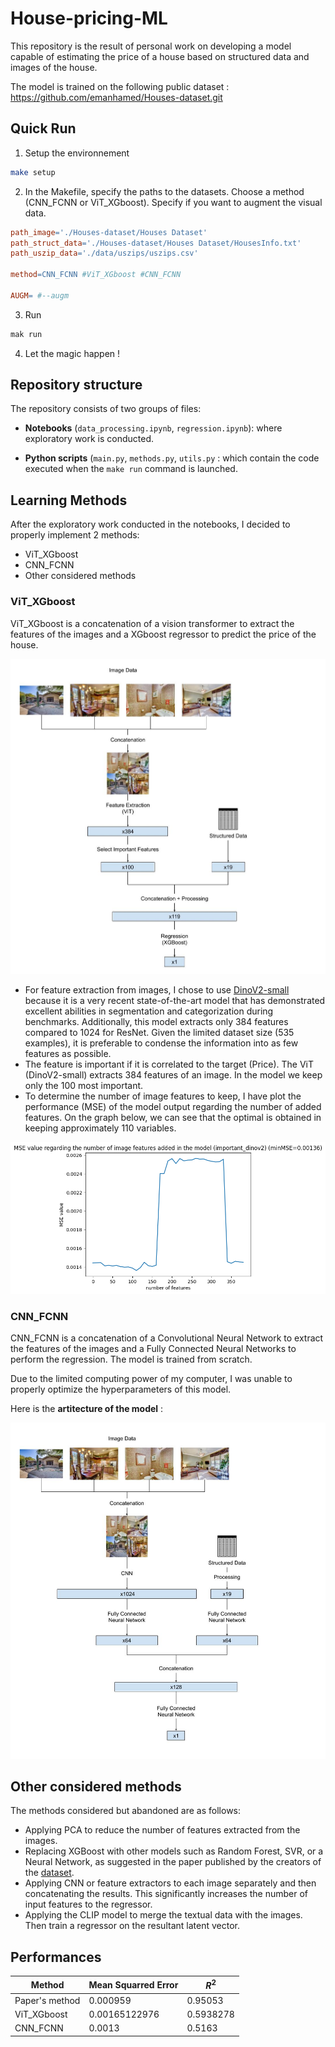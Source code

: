 # House-pricing-ML

This repository is the result of personal work on developing a model capable of estimating the price of a house based on structured data and images of the house.

The model is trained on the following public dataset : https://github.com/emanhamed/Houses-dataset.git

## Quick Run

1. Setup the environnement

```bash
make setup
```

2. In the Makefile, specify the paths to the datasets. Choose a method (CNN_FCNN or ViT_XGboost). Specify if you want to augment the visual data.

```Makefile
path_image='./Houses-dataset/Houses Dataset'
path_struct_data='./Houses-dataset/Houses Dataset/HousesInfo.txt'
path_uszip_data='./data/uszips/uszips.csv'

method=CNN_FCNN #ViT_XGboost #CNN_FCNN

AUGM= #--augm
```

3. Run

```bash
mak run
```

4. Let the magic happen !

## Repository structure

The repository consists of two groups of files:

- **Notebooks** (`data_processing.ipynb`, `regression.ipynb`): where exploratory work is conducted.

- **Python scripts** (`main.py`, `methods.py`, `utils.py` : which contain the code executed when the `make run` command is launched.

## Learning Methods

After the exploratory work conducted in the notebooks, I decided to properly implement 2 methods:

- ViT_XGboost
- CNN_FCNN
- Other considered methods

### ViT_XGboost

ViT_XGboost is a concatenation of a vision transformer to extract the features of the images and a XGboost regressor to predict the price of the house.

![alt ViT_XGboost_diagram](./assets/ViT_XGboost_diagram.jpg)

- For feature extraction from images, I chose to use [DinoV2-small](<(https://arxiv.org/abs/2304.07193)>) because it is a very recent state-of-the-art model that has demonstrated excellent abilities in segmentation and categorization during benchmarks. Additionally, this model extracts only 384 features compared to 1024 for ResNet. Given the limited dataset size (535 examples), it is preferable to condense the information into as few features as possible.
- The feature is important if it is correlated to the target (Price). The ViT (DinoV2-small) extracts 384 features of an image. In the model we keep only the 100 most important.
- To determine the number of image features to keep, I have plot the performance (MSE) of the model output regarding the number of added features. On the graph below, we can see that the optimal is obtained in keeping approximately 110 variables.

![alt MSE_important_dinov2](./assets/MSE_important_dinov2.png)

### CNN_FCNN

CNN_FCNN is a concatenation of a Convolutional Neural Network to extract the features of the images and a Fully Connected Neural Networks to perform the regression.
The model is trained from scratch.

Due to the limited computing power of my computer, I was unable to properly optimize the hyperparameters of this model.

Here is the **artitecture of the model** :

![alt ViT_XGboost_diagram](./assets/CNN_FCNN_diagram.jpg)

## Other considered methods

The methods considered but abandoned are as follows:

- Applying PCA to reduce the number of features extracted from the images.
- Replacing XGBoost with other models such as Random Forest, SVR, or a Neural Network, as suggested in the paper published by the creators of the [dataset](https://arxiv.org/pdf/1609.08399.pdf).
- Applying CNN or feature extractors to each image separately and then concatenating the results. This significantly increases the number of input features to the regressor.
- Applying the CLIP model to merge the textual data with the images. Then train a regressor on the resultant latent vector.

## Performances

| Method         | Mean Squarred Error | $R^2$     |
| -------------- | ------------------- | --------- |
| Paper's method | 0.000959            | 0.95053   |
| ViT_XGboost    | 0.00165122976       | 0.5938278 |
| CNN_FCNN       | 0.0013              | 0.5163    |
